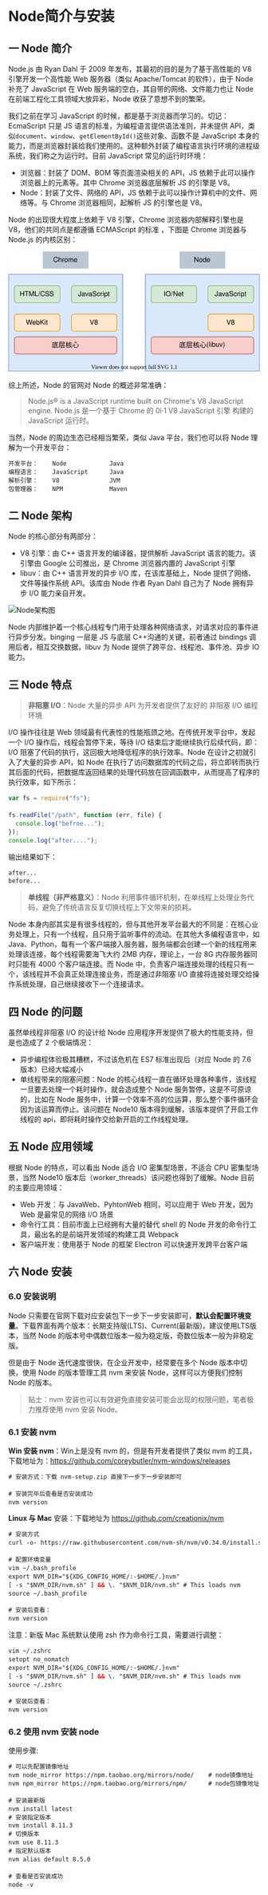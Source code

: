 # Node简介与安装

## 一 Node 简介

Node.js 由 Ryan Dahl 于 2009 年发布，其最初的目的是为了基于高性能的 V8 引擎开发一个高性能 Web 服务器（类似 Apache/Tomcat 的软件），由于 Node 补充了 JavaScript 在 Web 服务端的空白，其自带的网络、文件能力也让 Node 在前端工程化工具领域大放异彩，Node 收获了意想不到的繁荣。

我们之前在学习 JavaScript 的时候，都是基于浏览器而学习的。切记：EcmaScript 只是 JS 语言的标准，为编程语言提供语法准则，并未提供 API，类似`document`、`window`、`getElementById()`这些对象、函数不是 JavaScript 本身的能力，而是浏览器封装给我们使用的。这种额外封装了编程语言执行环境的进程级系统，我们称之为运行时。目前 JavaScript 常见的运行时环境：

- 浏览器：封装了 DOM、BOM 等页面渲染相关的 API，JS 依赖于此可以操作浏览器上的元素等。其中 Chrome 浏览器底层解析 JS 的引擎是 V8。
- Node：封装了文件、网络的 API，JS 依赖于此可以操作计算机中的文件、网络等。与 Chrome 浏览器相同，起解析 JS 的引擎也是 V8。  

Node 的出现很大程度上依赖于 V8 引擎，Chrome 浏览器内部解释引擎也是 V8，他们的共同点是都遵循 ECMAScript 的标准 ，下图是 Chrome 浏览器与 Node.js 的内核区别：

![Chrome与Node内核区别](../images/node/01-01.svg)

综上所述，Node 的官网对 Node 的概述非常准确：
> Node.js® is a JavaScript runtime built on Chrome's V8 JavaScript engine.
> Node.js 是一个基于 Chrome 的  0i·1  V8 JavaScript 引擎 构建的 JavaScript 运行时。

当然，Node 的周边生态已经相当繁荣，类似 Java 平台，我们也可以将 Node 理解为一个开发平台：

```html
开发平台：    Node            Java
编程语言：    JavaScript      Java
解析引擎：    V8              JVM
包管理器：    NPM             Maven  
```

## 二 Node 架构

Node 的核心部分有两部分：

- V8 引擎：由 C++ 语言开发的编译器，提供解析 JavaScript 语言的能力。该引擎由 Google 公司推出，是 Chrome 浏览器内置的 JavaScript 引擎
- libuv：由 C++ 语言开发的异步 I/O 库，在该库基础上，Node 提供了网络、文件等操作系统 API。该库由 Node 作者 Ryan Dahl 自己为了 Node 拥有异步 I/O 能力亲自开发。

![Node架构图](/images/JavaScript/node-01.png)

Node 内部维护着一个核心线程专门用于处理各种网络请求，对请求对应的事件进行异步分发。binging 一层是 JS 与底层 C++沟通的关键，前者通过 bindings 调用后者，相互交换数据，libuv 为 Node 提供了跨平台、线程池、事件池、异步 IO 能力。

## 三 Node 特点

> **非阻塞 I/O**：Node 大量的异步 API 为开发者提供了友好的 非阻塞 I/O 编程环境

I/O 操作往往是 Web 领域最有代表性的性能瓶颈之地。在传统开发平台中，发起一个 I/O 操作后，线程会暂停下来，等待 I/O 结束后才能继续执行后续代码，即：I/O 阻塞了代码的执行，这回极大地降低程序的执行效率。Node 在设计之初就引入了大量的异步 API，如 Node 在执行了访问数据库的代码之后，将立即转而执行其后面的代码，把数据库返回结果的处理代码放在回调函数中，从而提高了程序的执行效率，如下所示：

```js
var fs = require("fs");

fs.readFile("/path", function (err, file) {
  console.log("befroe...");
});
console.log("after....");
```

输出结果如下：

```html
after...
before...
```

> **单线程（非严格意义）**：Node 利用事件循环机制，在单线程上处理业务代码，避免了传统语言反复切换线程上下文带来的损耗。

Node 本身内部其实是有很多线程的，但与其他开发平台最大的不同是：在核心业务处理上，只有一个线程，且只用于监听事件的流动。在其他大多编程语言中，如 Java、Python，每有一个客户端接入服务器，服务端都会创建一个新的线程用来处理该连接，每个线程需要海飞大约 2MB 内存，理论上，一台 8G 内存服务器同时只能有 4000 个客户端连接。而 Node 中，负责客户端连接处理的线程只有一个，该线程并不会真正处理连接业务，而是通过非阻塞 I/O 直接将连接处理交给操作系统处理，自己继续接收下一个连接请求。

## 四 Node 的问题

虽然单线程非阻塞 I/O 的设计给 Node 应用程序开发提供了极大的性能支持，但是也造成了 2 个极端情况：

- 异步编程体验极其糟糕，不过该危机在 ES7 标准出现后（对应 Node 的 7.6 版本）已经大幅减小
- 单线程带来的阻塞问题：Node 的核心线程一直在循环处理各种事件，该线程一旦要去处理一个耗时操作，就会造成整个 Node 服务暂停，这是不可原谅的，比如在 Node 服务中，计算一个效率不高的位运算，那么整个事件循环会因为该运算而停止。该问题在 Node10 版本得到缓解，该版本提供了开启工作线程的 api，即将耗时操作交给新开启的工作线程处理。

## 五 Node 应用领域

根据 Node 的特点，可以看出 Node 适合 I/O 密集型场景，不适合 CPU 密集型场景，当然 Node10 版本后（worker_threads）该问题也得到了缓解。Node 目前的主要应用领域：

- Web 开发：与 JavaWeb、PyhtonWeb 相同，可以应用于 Web 开发，因为 Web 是最常见的网络 I/O 场景
- 命令行工具：目前市面上已经拥有大量的替代 shell 的 Node 开发的命令行工具，最出名的是前端开发领域的构建工具 Webpack
- 客户端开发：使用基于 Node 的框架 Electron 可以快速开发跨平台客户端

## 六 Node 安装

### 6.0 安装说明

Node 只需要在官网下载对应安装包下一步下一步安装即可，**默认会配置环境变量**。下载界面有两个版本：长期支持版(LTS)、Current(最新版)，建议使用LTS版本，当然 Node 的版本号中偶数位版本一般为稳定版，奇数位版本一般为非稳定版。

但是由于 Node 迭代速度很快，在企业开发中，经常要在多个 Node 版本中切换，使用 Node 的版本管理工具 nvm 来安装 Node，这样可以方便我们控制 Node 的版本。

> 贴士：nvm 安装也可以有效避免直接安装可能会出现的权限问题，笔者极力推荐使用 nvm 安装 Node。

### 6.1 安装 nvm

**Win 安装 nvm**：Win上是没有 nvm 的，但是有开发者提供了类似 nvm 的工具，下载地址为：<https://github.com/coreybutler/nvm-windows/releases>

```html
# 安装方式：下载 nvm-setup.zip 直接下一步下一步安装即可

# 安装完毕后查看是否安装成功
nvm version
```

**Linux 与 Mac** 安装：下载地址为 <https://github.com/creationix/nvm>

```html
# 安装方式
curl -o- https://raw.githubusercontent.com/nvm-sh/nvm/v0.34.0/install.sh | bash

# 配置环境变量
vim ~/.bash_profile
export NVM_DIR="${XDG_CONFIG_HOME/:-$HOME/.}nvm"
[ -s "$NVM_DIR/nvm.sh" ] && \. "$NVM_DIR/nvm.sh" # This loads nvm
source ~/.bash_profile

# 安装后查看：
nvm version
```

注意：新版 Mac 系统默认使用 zsh 作为命令行工具，需要进行调整：

```html
vim ~/.zshrc
setopt no_nomatch
export NVM_DIR="${XDG_CONFIG_HOME/:-$HOME/.}nvm"
[ -s "$NVM_DIR/nvm.sh" ] && \. "$NVM_DIR/nvm.sh" # This loads nvm
source ~/.zshrc

# 安装后查看：
nvm version
```

### 6.2 使用 nvm 安装 node

使用步骤:

```html
# 可以先配置镜像地址
nvm node_mirror https://npm.taobao.org/mirrors/node/    # node镜像地址
nvm npm_mirror https://npm.taobao.org/mirrors/npm/      # node包镜像地址

# 安装最新版
nvm install latest
# 安装指定版本
nvm install 8.11.3
# 切换版本
nvm use 8.11.3
# 指定默认版本
nvm alias default 8.5.0

# 查看是否安装成功
node -v
```
